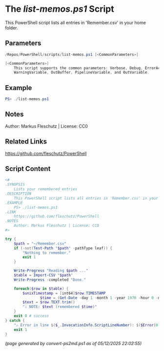 The *list-memos.ps1* Script
===========================

This PowerShell script lists all entries in 'Remember.csv' in your home folder.

Parameters
----------
```powershell
/Repos/PowerShell/scripts/list-memos.ps1 [<CommonParameters>]

[<CommonParameters>]
    This script supports the common parameters: Verbose, Debug, ErrorAction, ErrorVariable, WarningAction, 
    WarningVariable, OutBuffer, PipelineVariable, and OutVariable.
```

Example
-------
```powershell
PS> ./list-memos.ps1

```

Notes
-----
Author: Markus Fleschutz | License: CC0

Related Links
-------------
https://github.com/fleschutz/PowerShell

Script Content
--------------
```powershell
<#
.SYNOPSIS
	Lists your remembered entries
.DESCRIPTION
	This PowerShell script lists all entries in 'Remember.csv' in your home folder.
.EXAMPLE
	PS> ./list-memos.ps1
.LINK
	https://github.com/fleschutz/PowerShell
.NOTES
	Author: Markus Fleschutz | License: CC0
#>

try {
	$path = "~/Remember.csv"
	if (-not(Test-Path "$path" -pathType leaf)) {
		"Nothing to remember."
		exit 1
	}

	Write-Progress "Reading $path ..."
	$table = Import-CSV "$path"
	Write-Progress -completed "Done."

	foreach($row in $table) {
  		$unixTimestamp = [int64]$row.TIMESTAMP
                $time = (Get-Date -day 1 -month 1 -year 1970 -hour 0 -minute 0 -second 0).AddSeconds($unixTimestamp)
		$text = $row.TEXT.trim()
		"⚠️ NOTE: $text (remembered $time)"
	}
	exit 0 # success
} catch {
	"⚠️ Error in line $($_.InvocationInfo.ScriptLineNumber): $($Error[0])"
	exit 1
}
```

*(page generated by convert-ps2md.ps1 as of 05/12/2025 22:02:55)*
